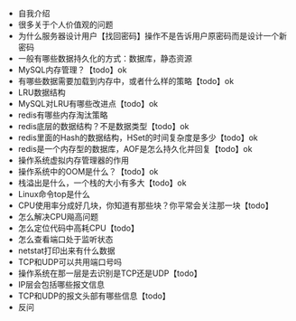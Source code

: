 - 自我介绍
- 很多关于个人价值观的问题
- 为什么服务器设计用户【找回密码】操作不是告诉用户原密码而是设计一个新密码
- 一般有哪些数据持久化的方式：数据库，静态资源
- MySQL内存管理？【todo】ok
- 有哪些数据需要加载到内存中，或者什么样的策略【todo】ok
- LRU数据结构
- MySQL对LRU有哪些改进点【todo】ok
- redis有哪些内存淘汰策略
- redis底层的数据结构？不是数据类型【todo】ok
- redis里面的Hash的数据结构，HSet的时间复杂度是多少【todo】ok
- redis是一个内存型的数据库，AOF是怎么持久化并回复【todo】ok
- 操作系统虚拟内存管理器的作用
- 操作系统中的OOM是什么？【todo】ok
- 栈溢出是什么，一个栈的大小有多大【todo】ok
- Linux命令top是什么
- CPU使用率分成好几块，你知道有那些块？你平常会关注那一块【todo】
- 怎么解决CPU飚高问题
- 怎么定位代码中高耗CPU【todo】
- 怎么查看端口处于监听状态
- netstat打印出来有什么数据
- TCP和UDP可以共用端口号吗
- 操作系统在那一层是去识别是TCP还是UDP【todo】
- IP层会包括哪些报文信息
- TCP和UDP的报文头部有哪些信息【todo】
- 反问